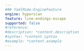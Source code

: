 ```yaml
---
### YamlMime:EngineFeature
engine: hyperscan
feature: line-endings-escape
supported: false
#reference: 
#description: *content.description
#syntax: *content.syntax
#example: *content.example
---
```

